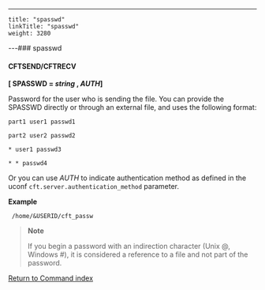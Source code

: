 ---
    title: "spasswd"
    linkTitle: "spasswd"
    weight: 3280
---### spasswd

#### CFTSEND/CFTRECV

****[ SPASSWD = *string* , _AUTH_]****

Password for the user who is sending the file. You can provide the SPASSWD directly or through an external file, and uses the following format:

`part1 user1 passwd1`

`part2 user2 passwd2`

`* user1 passwd3`

`* * passwd4`

Or you can use _AUTH_ to indicate authentication method as defined in the uconf `cft.server.authentication_method` parameter.

****Example****

` /home/&USERID/cft_passw`

> **Note**
>
> If you begin a password with an indirection character (Unix @, Windows #), it is considered a reference to a file and not part of the password.

[Return to Command index](../../)

 
